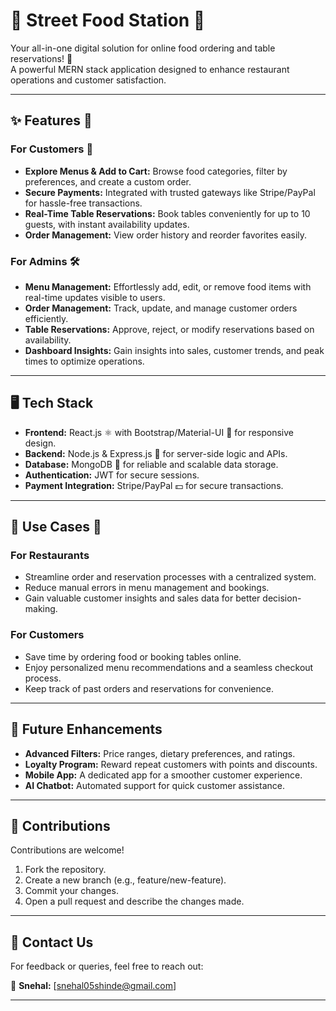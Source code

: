 

# 🌮 Street Food Station 🍔
Your all-in-one digital solution for online food ordering and table reservations! 🚀  
A powerful MERN stack application designed to enhance restaurant operations and customer satisfaction.

---

## ✨ Features 🌟

### For Customers 🛒
- **Explore Menus & Add to Cart:** Browse food categories, filter by preferences, and create a custom order.
- **Secure Payments:** Integrated with trusted gateways like Stripe/PayPal for hassle-free transactions.
- **Real-Time Table Reservations:** Book tables conveniently for up to 10 guests, with instant availability updates.
- **Order Management:** View order history and reorder favorites easily.

### For Admins 🛠️
- **Menu Management:** Effortlessly add, edit, or remove food items with real-time updates visible to users.
- **Order Management:** Track, update, and manage customer orders efficiently.
- **Table Reservations:** Approve, reject, or modify reservations based on availability.
- **Dashboard Insights:** Gain insights into sales, customer trends, and peak times to optimize operations.

---

## 🖥️ Tech Stack

- **Frontend:** React.js ⚛️ with Bootstrap/Material-UI 🎨 for responsive design.
- **Backend:** Node.js & Express.js 🔧 for server-side logic and APIs.
- **Database:** MongoDB 🍃 for reliable and scalable data storage.
- **Authentication:** JWT for secure sessions.
- **Payment Integration:** Stripe/PayPal 💵 for secure transactions.


---

## 🎯 Use Cases 🎉

### For Restaurants
- Streamline order and reservation processes with a centralized system.
- Reduce manual errors in menu management and bookings.
- Gain valuable customer insights and sales data for better decision-making.

### For Customers
- Save time by ordering food or booking tables online.
- Enjoy personalized menu recommendations and a seamless checkout process.
- Keep track of past orders and reservations for convenience.

---

## 🚀 Future Enhancements
- **Advanced Filters:** Price ranges, dietary preferences, and ratings.
- **Loyalty Program:** Reward repeat customers with points and discounts.
- **Mobile App:** A dedicated app for a smoother customer experience.
- **AI Chatbot:** Automated support for quick customer assistance.

---

## 🙌 Contributions
Contributions are welcome!  
1. Fork the repository.
2. Create a new branch (e.g., feature/new-feature).
3. Commit your changes.
4. Open a pull request and describe the changes made.

---

## 📧 Contact Us
For feedback or queries, feel free to reach out:

📩 **Snehal:** [snehal05shinde@gmail.com]  


---

